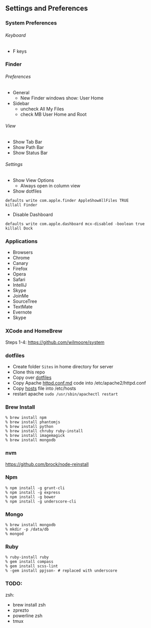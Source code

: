 ## Settings and Preferences

### System Preferences

###### Keyboard 
- F keys

### Finder

###### Preferences
- General
  + New Finder windows show: User Home
- Sidebar
  + uncheck All My Files
  + check MB User Home and Root

###### View
- Show Tab Bar
- Show Path Bar
- Show Status Bar

###### Settings
- Show View Options
  + Always open in column view
- Show dotfiles
```
defaults write com.apple.finder AppleShowAllFiles TRUE
killall Finder
```
- Disable Dashboard
```
defaults write com.apple.dashboard mcx-disabled -boolean true
killall Dock
```

### Applications
- Browsers
- Chrome
- Canary
- Firefox
- Opera
- Safari
- IntelliJ
- Skype
- JoinMe
- SourceTree
- TextMate
- Evernote
- Skype


### XCode and HomeBrew
Steps 1-4: https://github.com/wilmoore/system

### dotfiles
- Create folder `Sites` in home directory for server
- Clone this repo
- Copy over [dotfiles](https://github.com/rcline/development-environment/tree/master/dotfiles)
- Copy Apache [httpd.conf.md](https://github.com/rcline/development-environment/blob/master/apache/httpd.conf.md) code into /etc/apache2/httpd.conf
- Copy [hosts](https://github.com/rcline/development-environment/blob/master/apache/hosts) file into /etc/hosts
- restart apache `sudo /usr/sbin/apachectl restart`

### Brew Install
```
% brew install npm
% brew install phantomjs
% brew install python
% brew install chruby ruby-install
% brew install imagemagick
% brew install mongodb
```

### nvm
https://github.com/brock/node-reinstall

### Npm
```
% npm install -g grunt-cli
% npm install -g express
% npm install -g bower
% npm install -g underscore-cli
```

### Mongo
```
% brew install mongodb
% mkdir -p /data/db
% mongod
```

### Ruby
```
% ruby-install ruby
% gem install compass
% gem install scss-lint
% -gem install ppjson- # replaced with underscore
```

### TODO:
zsh:
- brew install zsh
- zprezto
- powerline zsh
- tmux
